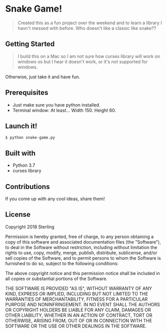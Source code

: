 # Snake Game!

> Created this as a fun project over the weekend and to learn a library I havn't messed with before. 
> Who doesn't like a classic like snake?? 

## Getting Started

> I build this on a Mac so I am not sure how curses library will work on windows os but I hear it doesn't work, or it's not supported for windows.

Otherwise, just take it and have fun.

## Prerequisites

* Just make sure you have python installed.
* Terminal window: At least... Width 150. Height 60.

## Launch it!
```
$ python snake-game.py
```

## Built with

* Python 3.7
* curses library

## Contributions

If you come up with any cool ideas, share them!

## License

Copyright 2018 Sterling

Permission is hereby granted, free of charge, to any person obtaining a copy of this software and associated documentation files (the "Software"), to deal in the Software without restriction, including without limitation the rights to use, copy, modify, merge, publish, distribute, sublicense, and/or sell copies of the Software, and to permit persons to whom the Software is furnished to do so, subject to the following conditions:

The above copyright notice and this permission notice shall be included in all copies or substantial portions of the Software.

THE SOFTWARE IS PROVIDED "AS IS", WITHOUT WARRANTY OF ANY KIND, EXPRESS OR IMPLIED, INCLUDING BUT NOT LIMITED TO THE WARRANTIES OF MERCHANTABILITY, FITNESS FOR A PARTICULAR PURPOSE AND NONINFRINGEMENT. IN NO EVENT SHALL THE AUTHORS OR COPYRIGHT HOLDERS BE LIABLE FOR ANY CLAIM, DAMAGES OR OTHER LIABILITY, WHETHER IN AN ACTION OF CONTRACT, TORT OR OTHERWISE, ARISING FROM, OUT OF OR IN CONNECTION WITH THE SOFTWARE OR THE USE OR OTHER DEALINGS IN THE SOFTWARE.
